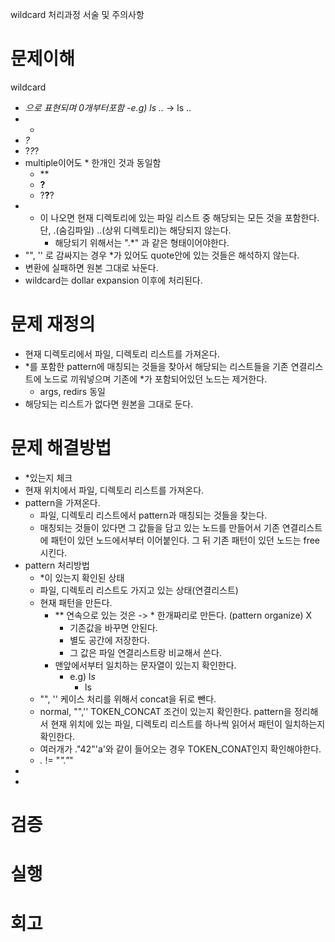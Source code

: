 wildcard 처리과정 서술 및 주의사항

# 문제이해
wildcard
- *으로 표현되며 0개부터포함
    -e.g) ls ..* -> ls ..
- *
- *?*
- ?*?*?
- multiple이어도 * 한개인 것과 동일함
    - **
    - **?**
    - ?**?**?
- * 이 나오면 현재 디렉토리에 있는 파일 리스트 중 해당되는 모든 것을 포함한다. 
    단, .(숨김파일) ..(상위 디렉토리)는 해당되지 않는다.
    - 해당되기 위해서는  ".*" 과 같은 형태이어야한다.
- "", '' 로 감싸지는 경우 *가 있어도 quote안에 있는 것들은 해석하지 않는다.
- 변환에 실패하면 원본 그대로 놔둔다.
- wildcard는 dollar expansion 이후에 처리된다.

# 문제 재정의
- 현재 디렉토리에서 파일, 디렉토리 리스트를 가져온다.
- *를 포함한 pattern에 매칭되는 것들을 찾아서 해당되는 리스트들을 기존 연결리스트에 노드로 끼워넣으며 기존에 *가 포함되어있던 노드는 제거한다.
    - args, redirs 동일
- 해당되는 리스트가 없다면 원본을 그대로 둔다.

# 문제 해결방법
- *있는지 체크
- 현재 위치에서 파일, 디렉토리 리스트를 가져온다.
- pattern을 가져온다.
    - 파일, 디렉토리 리스트에서 pattern과 매칭되는 것들을 찾는다.
    - 매칭되는 것들이 있다면 그 값들을 담고 있는 노드를 만들어서 기존 연결리스트에 패턴이 있던 노드에서부터 이어붙인다. 그 뒤 기존 패턴이 있던 노드는 free시킨다.
- pattern 처리방법
    - *이 있는지 확인된 상태
    - 파일, 디렉토리 리스트도 가지고 있는 상태(연결리스트)
    - 현재 패턴을 만든다.
        - ** 연속으로 있는 것은 -> * 한개짜리로 만든다. (pattern organize) X
            - 기존값을 바꾸면 안된다.
            - 별도 공간에 저장한다.
            - 그 값은 파일 연결리스트랑 비교해서 쓴다.
        - 맨앞에서부터 일치하는 문자열이 있는지 확인한다.
            - e.g) l*s*
                - ls
    - "", '' 케이스 처리를 위해서 concat을 뒤로 뺀다.
    - normal, "",'' TOKEN_CONCAT 조건이 있는지 확인한다.
        pattern을 정리해서 현재 위치에 있는 파일, 디렉토리 리스트를 하나씩 읽어서 패턴이 일치하는지 확인한다.
    - 여러개가 ."42"'a'와 같이 들어오는 경우 TOKEN_CONAT인지 확인해야한다.
    - *.* != "*"."*"
- 
- 


# 검증


# 실행


# 회고


